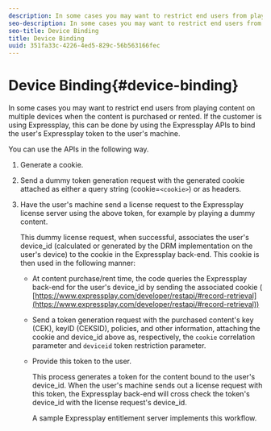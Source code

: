 ```yaml
---
description: In some cases you may want to restrict end users from playing content on multiple devices when the content is purchased or rented. If the customer is using Expressplay, this can be done by using the Expressplay APIs to bind the user's Expressplay token to the user's machine.
seo-description: In some cases you may want to restrict end users from playing content on multiple devices when the content is purchased or rented. If the customer is using Expressplay, this can be done by using the Expressplay APIs to bind the user's Expressplay token to the user's machine.
seo-title: Device Binding
title: Device Binding
uuid: 351fa33c-4226-4ed5-829c-56b563166fec
---
```


# Device Binding{#device-binding}

In some cases you may want to restrict end users from playing content on multiple devices when the content is purchased or rented. If the customer is using Expressplay, this can be done by using the Expressplay APIs to bind the user's Expressplay token to the user's machine.

You can use the APIs in the following way. 

1. Generate a cookie.
1. Send a dummy token generation request with the generated cookie attached as either a query string (cookie=`<cookie>`) or as headers.
1. Have the user's machine send a license request to the Expressplay license server using the above token, for example by playing a dummy content.

   This dummy license request, when successful, associates the user's device_id (calculated or generated by the DRM implementation on the user's device) to the cookie in the Expressplay back-end. This cookie is then used in the following manner:

   * At content purchase/rent time, the code queries the Expressplay back-end for the user's device_id by sending the associated cookie ( [https://www.expressplay.com/developer/restapi/#record-retrieval](https://www.expressplay.com/developer/restapi/#record-retrieval)) 
   * Send a token generation request with the purchased content's key (CEK), keyID (CEKSID), policies, and other information, attaching the cookie and device_id above as, respectively, the `cookie` correlation parameter and `deviceid` token restriction parameter. 
   
   * Provide this token to the user.

     This process generates a token for the content bound to the user's device_id. When the user's machine sends out a license request with this token, the Expressplay back-end will cross check the token's device_id with the license request's device_id.

     A sample Expressplay entitlement server implements this workflow. 
